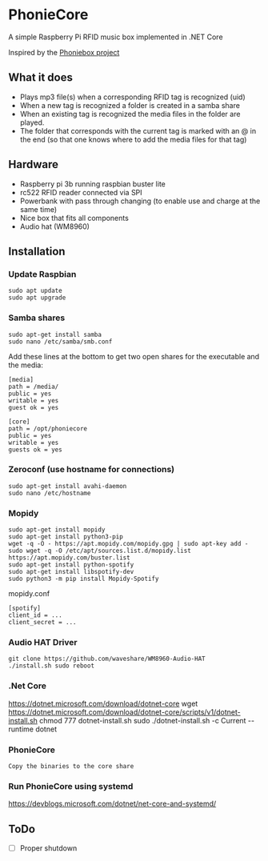 # PhonieCore
A simple Raspberry Pi RFID music box implemented in .NET Core 

Inspired by the [Phoniebox project](http://phoniebox.de)

## What it does
- Plays mp3 file(s) when a corresponding RFID tag is recognized (uid)
- When a new tag is recognized a folder is created in a samba share
- When an existing tag is recognized the media files in the folder are played. 
- The folder that corresponds with the current tag is marked with an @ in the end (so that one knows where to add the media files for that tag)

## Hardware
- Raspberry pi 3b running raspbian buster lite
- rc522 RFID reader connected via SPI
- Powerbank with pass through changing (to enable use and charge at the same time)
- Nice box that fits all components
- Audio hat (WM8960)

## Installation
### Update Raspbian
```
sudo apt update
sudo apt upgrade
```

### Samba shares
```
sudo apt-get install samba
sudo nano /etc/samba/smb.conf
```
Add these lines at the bottom to get two open shares for the executable and the media:
```
[media]
path = /media/
public = yes
writable = yes
guest ok = yes

[core]
path = /opt/phoniecore
public = yes
writable = yes
guests ok = yes
```

### Zeroconf (use hostname for connections) 
```
sudo apt-get install avahi-daemon
sudo nano /etc/hostname
```

### Mopidy
```
sudo apt-get install mopidy
sudo apt-get install python3-pip
wget -q -O - https://apt.mopidy.com/mopidy.gpg | sudo apt-key add -
sudo wget -q -O /etc/apt/sources.list.d/mopidy.list https://apt.mopidy.com/buster.list
sudo apt-get install python-spotify
sudo apt-get install libspotify-dev
sudo python3 -m pip install Mopidy-Spotify
```
mopidy.conf
```
[spotify]
client_id = ...
client_secret = ...
```

### Audio HAT Driver
```
git clone https://github.com/waveshare/WM8960-Audio-HAT
./install.sh sudo reboot
```

### .Net Core
https://dotnet.microsoft.com/download/dotnet-core
wget https://dotnet.microsoft.com/download/dotnet-core/scripts/v1/dotnet-install.sh
chmod 777 dotnet-install.sh
sudo ./dotnet-install.sh -c Current --runtime dotnet

### PhonieCore
```
Copy the binaries to the core share
```

### Run PhonieCore using systemd
https://devblogs.microsoft.com/dotnet/net-core-and-systemd/

## ToDo
- [ ] Proper shutdown

